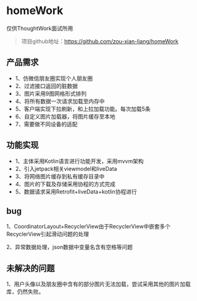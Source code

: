 # homeWork
仅供ThoughtWork面试所用

> 项目github地址：https://github.com/zou-xian-liang/homeWork

## 产品需求

- 1、仿微信朋友圈实现个人朋友圈
- 2、过滤接口返回的脏数据
- 3、图片采用9图网格形式排列
- 4、将所有数据一次请求加载至内存中
- 5、客户端实现下拉刷新，和上拉加载功能。每次加载5条
- 6、自定义图片加载器，将图片缓存至本地
- 7、需要做不同设备的适配



## 功能实现

- 1、主体采用Kotlin语言进行功能开发，采用mvvm架构
- 2、引入jetpack相关viewmodel和liveData
- 3、将网络图片缓存到私有缓存目录中
- 4、图片的下载及存储采用协程的方式完成
- 5、数据请求采用Retrofit+liveData+kotlin协程进行



## bug

1、CoordinatorLayout+RecyclerView由于RecyclerView中嵌套多个RecyclerView引起滑动问题的处理

2、异常数据处理，json数据中变量名含有空格等问题



## 未解决的问题

1、用户头像以及朋友圈中含有的部分图片无法加载，尝试采用其他的图片加载库，仍然失败。

